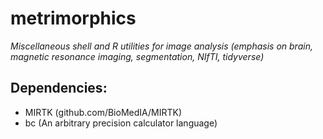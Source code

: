 # metrimorphics

*Miscellaneous shell and R utilities for image analysis (emphasis on brain, magnetic resonance imaging, segmentation, NIfTI, tidyverse)*

## Dependencies:

* MIRTK (github.com/BioMedIA/MIRTK)
* bc (An arbitrary precision calculator language)
